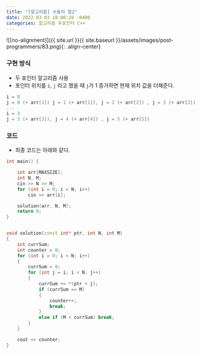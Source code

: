 ```yaml
---
title: "[알고리즘] 수들의 합2"
date: 2022-03-03 18:00:28 -0400
categories: 알고리즘 두포인터 C++
---
```


![[no-alignment]]({{ site.url }}{{ site.baseurl }}/assets/images/post-programmers/83.png){: .align-center}


### 구현 방식

- 두 포인터 알고리즘 사용
- 포인터 위치를 `i`, `j` 라고 했을 때 `j`가 1 증가하면 현재 위치 값을 더해준다.

```cpp
i = 0 
j = 0 (+ arr[1]) j = 1 (+ arr[1]), j = 2 (+ arr[2]) , j = 3 (+ arr[3]) ...
...
i = 3
j = 3 (+ arr[3]), j = 4 (+ arr[4]) , j = 5 (+ arr[5])

```



### 코드

- 최종 코드는 아래와 같다.


```cpp
int main() {

    int arr[MAXSIZE];
    int N, M;
    cin >> N >> M;
    for (int i = 0; i < N; i++)
        cin >> arr[i];

    solution(arr, N, M);
    return 0;
}


void solution(const int* ptr, int N, int M)
{
    int currSum;
    int counter = 0;
    for (int i = 0; i < N; i++)
    {
        currSum = 0;
        for (int j = i; i < N; j++)
        {
            currSum += *(ptr + j);
            if (currSum == M)
            {
                counter++;
                break;
            }
            else if (M < currSum) break;
        }
    }

    cout << counter;
}
```